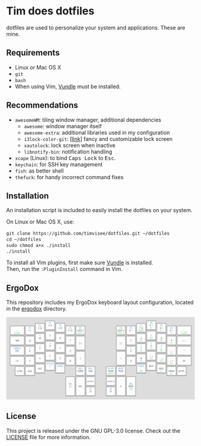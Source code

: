# Tim does dotfiles
dotfiles are used to personalize your system and applications. These are mine.

## Requirements
* Linux or Mac OS X
* `git`
* `bash`
* When using Vim, [Vundle](https://github.com/VundleVim/Vundle.vim) must be installed.

## Recommendations
* `awesomeWM`: tiling window manager, additional dependencies
    * `awesome`: window manager itself
    * `awesome-extra`: additional libraries used in my configuration
    * `i3lock-color-git`: [[link]](https://github.com/chrjguill/i3lock-color) fancy and customizable lock screen
    * `xautolock`: lock screen when inactive
    * `libnotify-bin`: notification handling
* `xcape` (Linux): to bind <kbd>Caps Lock</kbd> to <kbd>Esc</kbd>.
* `keychain`: for SSH key management
* `fish`: as better shell
* `thefuck`: for handy incorrect command fixes

## Installation
An installation script is included to easily install the dotfiles on your system.

On Linux or Mac OS X, use:
```
git clone https://github.com/timvisee/dotfiles.git ~/dotfiles
cd ~/dotfiles
sudo chmod a+x ./install
./install
```

To install all Vim plugins, first make sure [Vundle](https://github.com/VundleVim/Vundle.vim) is installed.  
Then, run the `:PluginInstall` command in Vim.

## ErgoDox
This repository includes my ErgoDox keyboard layout configuration,
located in the [ergodox](./ergodox) directory.

![ErgoDox layout](./ergodox/layout.png)

## License
This project is released under the GNU GPL-3.0 license. Check out the [LICENSE](LICENSE) file for more information.
